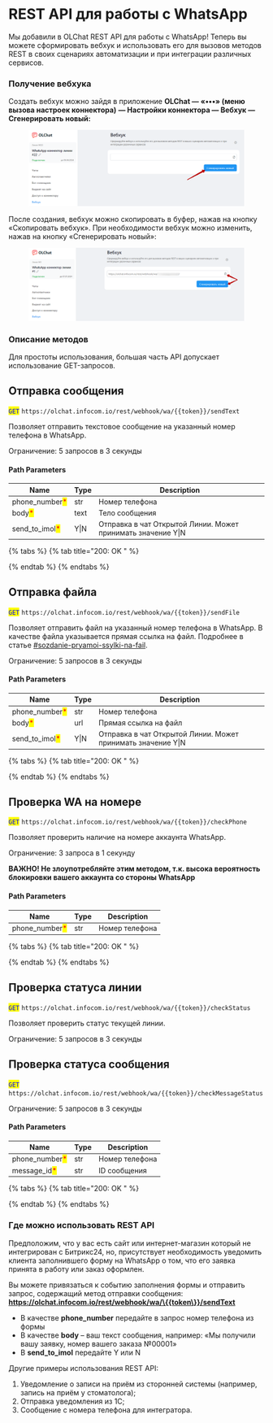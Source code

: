 # REST API для работы с WhatsApp

Мы добавили в OLChat REST API для работы с WhatsApp! Теперь вы можете сформировать вебхук и использовать его для вызовов методов REST в своих сценариях автоматизации и при интеграции различных сервисов.

### Получение вебхука

Создать вебхук можно зайдя в приложение **OLChat — «•••» (меню вызова настроек коннектора)** **— Настройки коннектора — Вебхук — Сгенерировать новый:**

<figure><img src="../.gitbook/assets/image (1) (1) (1) (1) (1) (1) (1) (1) (1) (1) (1) (1) (1).png" alt=""><figcaption></figcaption></figure>

После создания, вебхук можно скопировать в буфер, нажав на кнопку «Скопировать вебхук». При необходимости вебхук можно изменить, нажав на кнопку «Сгенерировать новый»:

<figure><img src="../.gitbook/assets/image (1) (1) (1) (1) (1) (1) (1) (1) (1) (1) (1) (1) (1) (1).png" alt=""><figcaption></figcaption></figure>

### Описание методов

Для простоты использования, большая часть API допускает использование GET-запросов.&#x20;

## Отправка сообщения

<mark style="color:blue;">`GET`</mark> `https://olchat.infocom.io/rest/webhook/wa/{{token}}/sendText`

Позволяет отправить текстовое сообщение на указанный номер телефона в WhatsApp.

Ограничение: 5 запросов в 3 секунды

#### Path Parameters

| Name                                             | Type | Description                                                  |
| ------------------------------------------------ | ---- | ------------------------------------------------------------ |
| phone\_number<mark style="color:red;">\*</mark>  | str  | Номер телефона                                               |
| body<mark style="color:red;">\*</mark>           | text | Тело сообщения                                               |
| send\_to\_imol<mark style="color:red;">\*</mark> | Y\|N | Отправка в чат Открытой Линии. Может принимать значение Y\|N |

{% tabs %}
{% tab title="200: OK " %}

{% endtab %}
{% endtabs %}

## Отправка файла

<mark style="color:blue;">`GET`</mark> `https://olchat.infocom.io/rest/webhook/wa/{{token}}/sendFile`

Позволяет отправить файл на указанный номер телефона в WhatsApp. В качестве файла указывается прямая ссылка на файл. Подробнее в статье [#sozdanie-pryamoi-ssylki-na-fail](../roboty-i-aktiviti/sozdanie-pryamoi-ssylki-na-fail.md#sozdanie-pryamoi-ssylki-na-fail "mention").

Ограничение: 5 запросов в 3 секунды

#### Path Parameters

| Name                                             | Type | Description                                                  |
| ------------------------------------------------ | ---- | ------------------------------------------------------------ |
| phone\_number<mark style="color:red;">\*</mark>  | str  | Номер телефона                                               |
| body<mark style="color:red;">\*</mark>           | url  | Прямая ссылка на файл                                        |
| send\_to\_imol<mark style="color:red;">\*</mark> | Y\|N | Отправка в чат Открытой Линии. Может принимать значение Y\|N |

{% tabs %}
{% tab title="200: OK " %}

{% endtab %}
{% endtabs %}

## Проверка WA на номере

<mark style="color:blue;">`GET`</mark> `https://olchat.infocom.io/rest/webhook/wa/{{token}}/checkPhone`

Позволяет проверить наличие на номере аккаунта WhatsApp.

Ограничение: 3 запроса в 1 секунду

**ВАЖНО! Не злоупотребляйте этим методом, т.к. высока вероятность блокировки вашего аккаунта со стороны WhatsApp**

#### Path Parameters

| Name                                            | Type | Description    |
| ----------------------------------------------- | ---- | -------------- |
| phone\_number<mark style="color:red;">\*</mark> | str  | Номер телефона |

{% tabs %}
{% tab title="200: OK " %}

{% endtab %}
{% endtabs %}

## Проверка статуса линии

<mark style="color:blue;">`GET`</mark> `https://olchat.infocom.io/rest/webhook/wa/{{token}}/checkStatus`

Позволяет проверить статус текущей линии.

Ограничение: 5 запросов в 3 секунды

## Проверка статуса сообщения

<mark style="color:blue;">`GET`</mark> `https://olchat.infocom.io/rest/webhook/wa/{{token}}/checkMessageStatus`

Ограничение: 5 запросов в 3 секунды

#### Path Parameters

| Name                                            | Type | Description    |
| ----------------------------------------------- | ---- | -------------- |
| phone\_number<mark style="color:red;">\*</mark> | str  | Номер телефона |
| message\_id<mark style="color:red;">\*</mark>   | str  | ID сообщения   |

{% tabs %}
{% tab title="200: OK " %}

{% endtab %}
{% endtabs %}

### Где можно использовать REST API

Предположим, что у вас есть сайт или интернет-магазин который не интегрирован с Битрикс24, но, присутствует необходимость уведомить клиента заполнившего форму на WhatsApp о том, что его заявка принята в работу или заказ оформлен.

Вы можете привязаться к событию заполнения формы и отправить запрос, содержащий метод отправки сообщения: **https://olchat.infocom.io/rest/webhook/wa/\{{token\}}/sendText**

* В качестве **phone\_number** передайте в запрос номер телефона из формы
* В качестве **body** – ваш текст сообщения, например: «Мы получили вашу заявку, номер вашего заказа №00001»
* В **send\_to\_imol** передайте Y или N



Другие примеры использования REST API:

1. Уведомление о записи на приём из сторонней системы (например, запись на приём у стоматолога);
2. Отправка уведомления из 1С;
3. Сообщение с номера телефона для интегратора.
